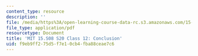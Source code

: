 ```yaml
---
content_type: resource
description: ''
file: /media/https%3A/open-learning-course-data-rc.s3.amazonaws.com/15-s08-fintech-shaping-the-financial-world-spring-2020/f9eb9ff275d5f7e10cb4fba88ceae7c6_MIT15-S08S20_class12.pdf
file_type: application/pdf
resourcetype: Document
title: 'MIT 15.S08 S20 Class 12: Conclusion'
uid: f9eb9ff2-75d5-f7e1-0cb4-fba88ceae7c6
---
```

